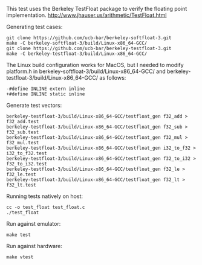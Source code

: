 This test uses the Berkeley TestFloat package to verify the floating point implementation.
http://www.jhauser.us/arithmetic/TestFloat.html

Generating test cases:

    git clone https://github.com/ucb-bar/berkeley-softfloat-3.git
    make -C berkeley-softfloat-3/build/Linux-x86_64-GCC/
    git clone https://github.com/ucb-bar/berkeley-testfloat-3.git
    make -C berkeley-testfloat-3/build/Linux-x86_64-GCC/

The Linux build configuration works for MacOS, but I needed to modify platform.h in
berkeley-softfloat-3/build/Linux-x86_64-GCC/ and berkeley-testfloat-3/build/Linux-x86_64-GCC/
as follows:

    -#define INLINE extern inline
    +#define INLINE static inline

Generate test vectors:

    berkeley-testfloat-3/build/Linux-x86_64-GCC/testfloat_gen f32_add > f32_add.test
    berkeley-testfloat-3/build/Linux-x86_64-GCC/testfloat_gen f32_sub > f32_sub.test
    berkeley-testfloat-3/build/Linux-x86_64-GCC/testfloat_gen f32_mul > f32_mul.test
    berkeley-testfloat-3/build/Linux-x86_64-GCC/testfloat_gen i32_to_f32 > i32_to_f32.test
    berkeley-testfloat-3/build/Linux-x86_64-GCC/testfloat_gen f32_to_i32 > f32_to_i32.test
    berkeley-testfloat-3/build/Linux-x86_64-GCC/testfloat_gen f32_le > f32_le.test
    berkeley-testfloat-3/build/Linux-x86_64-GCC/testfloat_gen f32_lt > f32_lt.test

Running tests natively on host:

    cc -o test_float test_float.c
    ./test_float

Run against emulator:

    make test

Run against hardware:

    make vtest
